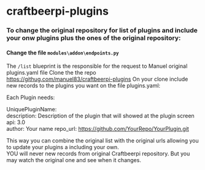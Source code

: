 # craftbeerpi-plugins

### To change the original repository for list of plugins and include your onw plugins plus the ones of the original repository:

#### Change the file `modules\addon\endpoints.py`
The `/list` blueprint is the responsible for the request to Manuel original plugins.yaml file
Clone the the repo https://githug.com/manuel83/craftbeerpi-plugins
On your clone include new records to the plugins you want on the file plugins.yaml:

Each Plugin needs:

UniquePluginName:   
  description: Description of the plugin that will showed at the plugin screen  
  api: 3.0  
  author: Your name 
  repo_url: https://github.com/YourRepo/YourPlugin.git  

  This way you can combine the original list with the original urls allowing you to update your plugins a including your own.   
  YOU will never new records from original Craftbeerpi repository. But you may watch the original one and see when it changes.